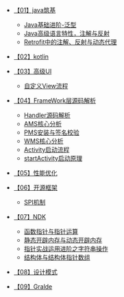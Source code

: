 
* [【01】java筑基](/【01】java筑基/Java基础进阶-泛型.md)
  * [Java基础进阶-泛型](/【01】java筑基/Java基础进阶-泛型.md)
  * [Java高级语言特性，注解与反射]()
  * [Retrofit中的注解、反射与动态代理]()
* [【02】kotlin]()
* [【03】高级UI]()
  * [自定义View流程](/高级UI/自定义View流程.md)
* [【04】FrameWork层源码解析](FrameWork层源码解析/Activity启动流程.md)
  * [ Handler源码解析]()
  * [ AMS核心分析]()
  * [ PMS安装与签名校验]()
  * [ WMS核心分析]() 
  * [Activity启动流程](FrameWork层源码解析/Activity启动流程.md)
  * [startActivity启动原理](FrameWork层源码解析/Activity启动流程.md)
* [【05】性能优化]()
* [【06】开源框架]()
  * [SPI机制](android-framwork层源码分析/SPI机制.md)
* [【07】NDK]()
  * [函数指针与指针运算]()
  * [静态开辟内存与动态开辟内存]()
  * [指针实战运用进阶之字符串操作]()
  * [结构体与结构体指针数组]()

* [【08】设计模式]()
* [【09】Gralde]()